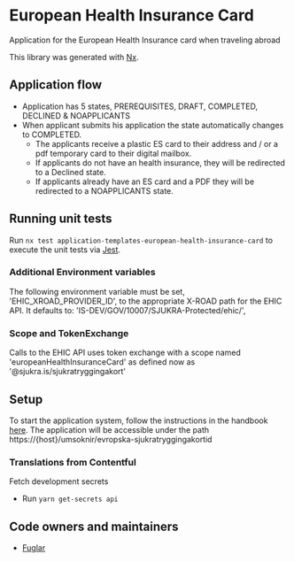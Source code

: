 # European Health Insurance Card

Application for the European Health Insurance card when traveling abroad

This library was generated with [Nx](https://nx.dev).

## Application flow

- Application has 5 states, PREREQUISITES, DRAFT, COMPLETED, DECLINED & NOAPPLICANTS
- When applicant submits his application the state automatically changes to COMPLETED.
  - The applicants receive a plastic ES card to their address and / or a pdf temporary card to their digital mailbox.
  - If applicants do not have an health insurance, they will be redirected to a Declined state.
  - If applicants already have an ES card and a PDF they will be redirected to a NOAPPLICANTS state.

## Running unit tests

Run `nx test application-templates-european-health-insurance-card` to execute the unit tests via [Jest](https://jestjs.io).

### Additional Environment variables

The following environment variable must be set, 'EHIC_XROAD_PROVIDER_ID', to the appropriate X-ROAD path for the EHIC API. It defaults to: 'IS-DEV/GOV/10007/SJUKRA-Protected/ehic/',

### Scope and TokenExchange

Calls to the EHIC API uses token exchange with a scope named 'europeanHealthInsuranceCard' as defined now as '@sjukra.is/sjukratryggingakort'

## Setup

To start the application system, follow the instructions in the handbook [here](https://docs.devland.is/apps/application-system).
The application will be accessible under the path https://{host}/umsoknir/evropska-sjukratryggingakortid

### Translations from Contentful

Fetch development secrets

- Run `yarn get-secrets api`

## Code owners and maintainers

- [Fuglar](https://github.com/orgs/island-is/teams/fuglar)
